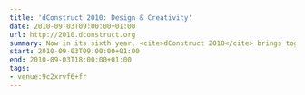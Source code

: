 ```yaml
---
title: 'dConstruct 2010: Design & Creativity'
date: 2010-09-03T09:00:00+01:00
url: http://2010.dconstruct.org
summary: Now in its sixth year, <cite>dConstruct 2010</cite> brings together leading industry figures to explore the power of design thinking and show how we can all become just a little bit more creative.
start: 2010-09-03T09:00:00+01:00
end: 2010-09-03T18:00:00+01:00
tags:
- venue:9c2xrvf6+fr
---
```

